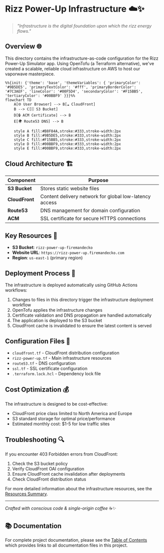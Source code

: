# Rizz Power-Up Infrastructure ☁️✨

> *"Infrastructure is the digital foundation upon which the rizz energy flows."*

## Overview 🌐

This directory contains the infrastructure-as-code configuration for the Rizz Power-Up Simulator app. Using OpenTofu (a Terraform alternative), we've created a scalable, reliable cloud infrastructure on AWS to host our vaporwave masterpiece.

```mermaid
%%{init: {'theme': 'base', 'themeVariables': { 'primaryColor': '#9B5DE5', 'primaryTextColor': '#fff', 'primaryBorderColor': '#7C3AEF', 'lineColor': '#00F5D4', 'secondaryColor': '#F15BB5', 'tertiaryColor': '#00BBF9' }}}%%
flowchart TD
    A[🌐 User Browser] --> B[☁️ CloudFront]
    B --> C[🗄️ S3 Bucket]
    D[🔒 ACM Certificate] --> B
    E[🌍 Route53 DNS] --> B
    
    style A fill:#B8F84A,stroke:#333,stroke-width:2px
    style B fill:#9B5DE5,stroke:#333,stroke-width:2px
    style C fill:#F15BB5,stroke:#333,stroke-width:2px
    style D fill:#00BBF9,stroke:#333,stroke-width:2px
    style E fill:#00BBF9,stroke:#333,stroke-width:2px
```

## Cloud Architecture 🏗️

| Component | Purpose |
|----------|---------|
| **S3 Bucket** | Stores static website files |
| **CloudFront** | Content delivery network for global low-latency access |
| **Route53** | DNS management for domain configuration |
| **ACM** | SSL certificate for secure HTTPS connections |

## Key Resources 🔮

- **S3 Bucket**: `rizz-power-up-firemandecko`
- **Website URL**: `https://rizz-power-up.firemandecko.com`
- **Region**: `us-east-1` (primary region)

## Deployment Process 🚀

The infrastructure is deployed automatically using GitHub Actions workflows:

1. Changes to files in this directory trigger the infrastructure deployment workflow
2. OpenTofu applies the infrastructure changes
3. Certificate validation and DNS propagation are handled automatically
4. The application is deployed to the S3 bucket
5. CloudFront cache is invalidated to ensure the latest content is served

## Configuration Files 📁

- `cloudfront.tf` - CloudFront distribution configuration
- `rizz-power-up.tf` - Main infrastructure resources
- `route53.tf` - DNS configuration
- `ssl.tf` - SSL certificate configuration
- `.terraform.lock.hcl` - Dependency lock file

## Cost Optimization 💰

The infrastructure is designed to be cost-effective:

- CloudFront price class limited to North America and Europe
- S3 standard storage for optimal price/performance
- Estimated monthly cost: $1-5 for low traffic sites

## Troubleshooting 🔍

If you encounter 403 Forbidden errors from CloudFront:

1. Check the S3 bucket policy
2. Verify CloudFront OAI configuration
3. Ensure CloudFront cache invalidation after deployments
4. Check CloudFront distribution status

For more detailed information about the infrastructure resources, see the [Resources Summary](./resources-summary.md).

---

*Crafted with conscious code & single-origin coffee* ☕✨

## 📚 Documentation

For complete project documentation, please see the [Table of Contents](../TOC.md) which provides links to all documentation files in this project.
